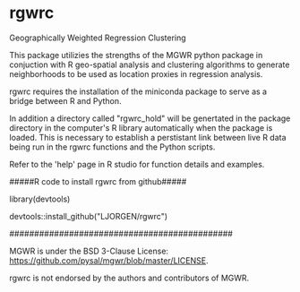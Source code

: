 # rgwrc
Geographically Weighted Regression Clustering

This package utilizies the strengths of the MGWR python package in conjuction with R geo-spatial analysis and clustering algorithms to
generate neighborhoods to be used as location proxies in regression analysis.

rgwrc requires the installation of the miniconda package to serve as a bridge between R and Python.

In addition a directory called "rgwrc_hold" will be genertated in the package directory in the computer's R library automatically
when the package is loaded. This is necessary to establish a perstistant link between live R data being run in the rgwrc functions
and the Python scripts.

Refer to the 'help' page in R studio for function details and examples.

#####R code to install rgwrc from github#####

library(devtools)

devtools::install_github("LJORGEN/rgwrc")

#############################################

MGWR is under the BSD 3-Clause License: https://github.com/pysal/mgwr/blob/master/LICENSE.

rgwrc is not endorsed by the authors and contributors of MGWR.
